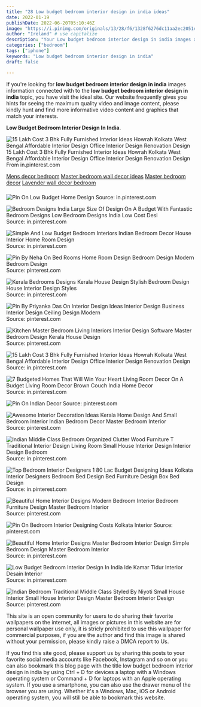 ```yaml
---
title: "28 Low budget bedroom interior design in india ideas"
date: 2022-01-19
publishDate: 2022-06-20T05:10:46Z
image: "https://i.pinimg.com/originals/13/28/f6/1328f6276dc11aa2ec2051ebba27a3a2.jpg"
author: "Ireland" # use capitalize
description: "Your Low budget bedroom interior design in india images are available in this site. Low budget bedroom interior design in india are a topic that is being searched for and liked by netizens today. You can Find and Download the Low budget bedroom interior design in india files here. Get all royalty-free vectors."
categories: ["bedroom"]
tags: ["iphone"]
keywords: "Low budget bedroom interior design in india"
draft: false

---
```


If you're looking for **low budget bedroom interior design in india** images information connected with to the **low budget bedroom interior design in india** topic, you have visit the ideal  site.  Our website frequently  gives you  hints  for seeing  the maximum  quality video and image  content, please kindly hunt and find more informative video content and graphics  that match your interests.

**Low Budget Bedroom Interior Design In India**. 

![15 Lakh Cost 3 Bhk Fully Furnished Interior Ideas Howrah Kolkata West Bengal Affordable Interior Design Office Interior Design Renovation Design](https://i.pinimg.com/474x/45/ee/be/45eebee2bec5ce0b0d7782dac889156e.jpg "15 Lakh Cost 3 Bhk Fully Furnished Interior Ideas Howrah Kolkata West Bengal Affordable Interior Design Office Interior Design Renovation Design")
15 Lakh Cost 3 Bhk Fully Furnished Interior Ideas Howrah Kolkata West Bengal Affordable Interior Design Office Interior Design Renovation Design From in.pinterest.com

[Mens decor bedroom](/mens-decor-bedroom/)
[Master bedroom wall decor ideas](/master-bedroom-wall-decor-ideas/)
[Master bedroom decor](/master-bedroom-decor/)
[Lavender wall decor bedroom](/lavender-wall-decor-bedroom/)



### 

 


![Pin On Low Budget Home Design](https://i.pinimg.com/564x/29/0e/2d/290e2d5920c36c9a572ce2f0b5fb2533.jpg "Pin On Low Budget Home Design")
Source: in.pinterest.com

 

![Bedroom Designs India Large Size Of Design On A Budget With Fantastic Bedroom Designs Low Bedroom Designs India Low Cost Desi](https://i.pinimg.com/originals/60/22/dc/6022dc444a33fae55cb15f1119e15a13.jpg "Bedroom Designs India Large Size Of Design On A Budget With Fantastic Bedroom Designs Low Bedroom Designs India Low Cost Desi")
Source: in.pinterest.com

 

![Simple And Low Budget Bedroom Interiors Indian Bedroom Decor House Interior Home Room Design](https://i.pinimg.com/originals/3f/b0/57/3fb0578e2367746df809b0c30dc3f970.png "Simple And Low Budget Bedroom Interiors Indian Bedroom Decor House Interior Home Room Design")
Source: in.pinterest.com

 

![Pin By Neha On Bed Rooms Home Room Design Bedroom Design Modern Bedroom Design](https://i.pinimg.com/originals/45/80/28/458028459b398b0175fbcfcaa04b0620.jpg "Pin By Neha On Bed Rooms Home Room Design Bedroom Design Modern Bedroom Design")
Source: pinterest.com

 

![Kerala Bedrooms Designs Kerala House Design Stylish Bedroom Design House Interior Design Styles](https://i.pinimg.com/originals/9a/69/18/9a6918e1c089fb0d106b0f7012ac42c2.jpg "Kerala Bedrooms Designs Kerala House Design Stylish Bedroom Design House Interior Design Styles")
Source: in.pinterest.com

 

![Pin By Priyanka Das On Interior Design Ideas Interior Design Business Interior Design Ceiling Design Modern](https://i.pinimg.com/originals/fb/e0/7a/fbe07adaf825b91f73241e56f429cbad.jpg "Pin By Priyanka Das On Interior Design Ideas Interior Design Business Interior Design Ceiling Design Modern")
Source: pinterest.com

 

![Kitchen Master Bedroom Living Interiors Interior Design Software Master Bedroom Design Kerala House Design](https://i.pinimg.com/originals/da/6f/3d/da6f3d85c7224372ba4ae3989d115207.jpg "Kitchen Master Bedroom Living Interiors Interior Design Software Master Bedroom Design Kerala House Design")
Source: pinterest.com

 

![15 Lakh Cost 3 Bhk Fully Furnished Interior Ideas Howrah Kolkata West Bengal Affordable Interior Design Office Interior Design Renovation Design](https://i.pinimg.com/474x/45/ee/be/45eebee2bec5ce0b0d7782dac889156e.jpg "15 Lakh Cost 3 Bhk Fully Furnished Interior Ideas Howrah Kolkata West Bengal Affordable Interior Design Office Interior Design Renovation Design")
Source: in.pinterest.com

 

![7 Budgeted Homes That Will Win Your Heart Living Room Decor On A Budget Living Room Decor Brown Couch India Home Decor](https://i.pinimg.com/originals/73/1e/76/731e7645f6aa6d5827d9d6e278c94058.jpg "7 Budgeted Homes That Will Win Your Heart Living Room Decor On A Budget Living Room Decor Brown Couch India Home Decor")
Source: in.pinterest.com

 

![Pin On Indian Decor](https://i.pinimg.com/originals/f0/47/fc/f047fcd529b0c81b99e3abeb5c065992.jpg "Pin On Indian Decor")
Source: pinterest.com

 

![Awesome Interior Decoration Ideas Kerala Home Design And Small Bedroom Interior Indian Bedroom Decor Master Bedroom Interior](https://i.pinimg.com/originals/b2/ca/72/b2ca7265640da3431f4c6e5ee44aa162.jpg "Awesome Interior Decoration Ideas Kerala Home Design And Small Bedroom Interior Indian Bedroom Decor Master Bedroom Interior")
Source: pinterest.com

 

![Indian Middle Class Bedroom Organized Clutter Wood Furniture T Traditional Interior Design Living Room Small House Interior Design Interior Design Bedroom](https://i.pinimg.com/originals/8b/e3/38/8be338d908bf523e3db3d6e1c03d15cf.jpg "Indian Middle Class Bedroom Organized Clutter Wood Furniture T Traditional Interior Design Living Room Small House Interior Design Interior Design Bedroom")
Source: in.pinterest.com

 

![Top Bedroom Interior Designers 1 80 Lac Budget Designing Ideas Kolkata Interior Designers Bedroom Bed Design Bed Furniture Design Box Bed Design](https://i.pinimg.com/736x/c6/85/2e/c6852e88e10b8879e13890701db98078.jpg "Top Bedroom Interior Designers 1 80 Lac Budget Designing Ideas Kolkata Interior Designers Bedroom Bed Design Bed Furniture Design Box Bed Design")
Source: in.pinterest.com

 

![Beautiful Home Interior Designs Modern Bedroom Interior Bedroom Furniture Design Master Bedroom Interior](https://i.pinimg.com/originals/cb/54/70/cb54700cbe30e3b6d2f0d501e4912054.jpg "Beautiful Home Interior Designs Modern Bedroom Interior Bedroom Furniture Design Master Bedroom Interior")
Source: pinterest.com

 

![Pin On Bedroom Interior Designing Costs Kolkata Interior](https://i.pinimg.com/736x/03/bd/07/03bd07e8801dfaa291cc7fc8a9e8e4c1.jpg "Pin On Bedroom Interior Designing Costs Kolkata Interior")
Source: pinterest.com

 

![Beautiful Home Interior Designs Master Bedroom Interior Design Simple Bedroom Design Master Bedroom Interior](https://i.pinimg.com/originals/fe/ce/52/fece5293cef4572b965d41eda2de8a32.jpg "Beautiful Home Interior Designs Master Bedroom Interior Design Simple Bedroom Design Master Bedroom Interior")
Source: in.pinterest.com

 

![Low Budget Bedroom Interior Design In India Ide Kamar Tidur Interior Desain Interior](https://i.pinimg.com/originals/cc/71/e4/cc71e44c0a785fff54b320c162724a53.jpg "Low Budget Bedroom Interior Design In India Ide Kamar Tidur Interior Desain Interior")
Source: in.pinterest.com

 

![Indian Bedroom Traditional Middle Class Styled By Niyoti Small House Interior Small House Interior Design Master Bedroom Interior Design](https://i.pinimg.com/originals/13/28/f6/1328f6276dc11aa2ec2051ebba27a3a2.jpg "Indian Bedroom Traditional Middle Class Styled By Niyoti Small House Interior Small House Interior Design Master Bedroom Interior Design")
Source: pinterest.com

 

This site is an open community for users to do sharing their favorite wallpapers on the internet, all images or pictures in this website are for personal wallpaper use only, it is stricly prohibited to use this wallpaper for commercial purposes, if you are the author and find this image is shared without your permission, please kindly raise a DMCA report to Us.

If you find this site good, please support us by sharing this posts to your favorite social media accounts like Facebook, Instagram and so on or you can also bookmark this blog page with the title low budget bedroom interior design in india by using Ctrl + D for devices a laptop with a Windows operating system or Command + D for laptops with an Apple operating system. If you use a smartphone, you can also use the drawer menu of the browser you are using. Whether it's a Windows, Mac, iOS or Android operating system, you will still be able to bookmark this website.
